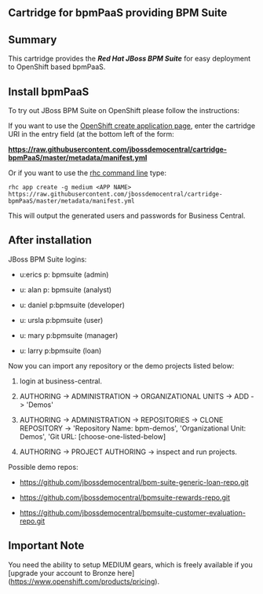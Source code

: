 ## Cartridge for bpmPaaS providing BPM Suite

Summary
-------
This cartridge provides the **_Red Hat JBoss BPM Suite_** for easy deployment to OpenShift based bpmPaaS.


Install bpmPaaS
---------------

To try out JBoss BPM Suite on OpenShift please follow the instructions:

If you want to use the [OpenShift create application page](https://openshift.redhat.com/app/console/application_types), enter the cartridge URI in the entry field (at the bottom left of the form:

 **https://raw.githubusercontent.com/jbossdemocentral/cartridge-bpmPaaS/master/metadata/manifest.yml** 

Or if you want to use the [rhc command line](https://www.openshift.com/developers/rhc-client-tools-install) type:

    rhc app create -g medium <APP NAME> https://raw.githubusercontent.com/jbossdemocentral/cartridge-bpmPaaS/master/metadata/manifest.yml

This will output the generated users and passwords for Business Central.


After installation
------------------

JBoss BPM Suite logins: 

   * u:erics   p: bpmsuite  (admin)

   * u: alan   p: bpmsuite  (analyst)

   * u: daniel p:bpmsuite  (developer)

   * u: ursla  p:bpmsuite  (user)

   * u: mary   p:bpmsuite  (manager)

   * u: larry  p:bpmsuite  (loan)

Now you can import any repository or the demo projects listed below:

1. login at business-central.

2. AUTHORING -> ADMINISTRATION -> ORGANIZATIONAL UNITS -> ADD -> 'Demos'

3. AUTHORING -> ADMINISTRATION -> REPOSITORIES -> CLONE REPOSITORY -> 'Repository Name: bpm-demos', 'Organizational Unit: Demos',
	 'Git URL: [choose-one-listed-below]

4. AUTHORING -> PROJECT AUTHORING -> inspect and run projects.

Possible demo repos:

  * https://github.com/jbossdemocentral/bpm-suite-generic-loan-repo.git
  
  * https://github.com/jbossdemocentral/bpmsuite-rewards-repo.git

  * https://github.com/jbossdemocentral/bpmsuite-customer-evaluation-repo.git

Important Note
--------------
You need the ability to setup MEDIUM gears, which is freely available if you [upgrade your account to Bronze here] (https://www.openshift.com/products/pricing). 

